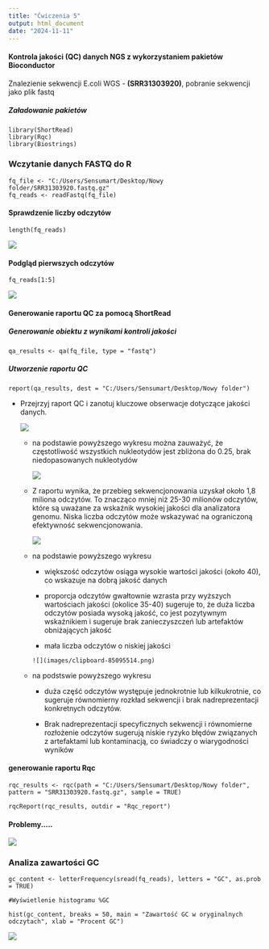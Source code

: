 ```yaml
---
title: "Ćwiczenia 5"
output: html_document
date: "2024-11-11"
---
```


#### Kontrola jakości (QC) danych NGS z wykorzystaniem pakietów Bioconductor

Znalezienie sekwencji E.coli WGS - **(SRR31303920)**, pobranie sekwencji jako plik fastq

##### Załadowanie pakietów

```{r}
library(ShortRead)
library(Rqc)
library(Biostrings)
```

### Wczytanie danych FASTQ do R

```{r}
fq_file <- "C:/Users/Sensumart/Desktop/Nowy folder/SRR31303920.fastq.gz" 
fq_reads <- readFastq(fq_file)
```

#### Sprawdzenie liczby odczytów

```{r}
length(fq_reads)
```

![](images/clipboard-1474694343.png)

#### Podgląd pierwszych odczytów

```{r}
fq_reads[1:5]
```

![](images/clipboard-3284793029.png)

#### **Generowanie raportu QC za pomocą ShortRead**

##### Generowanie obiektu z wynikami kontroli jakości

```{r}
qa_results <- qa(fq_file, type = "fastq")
```

##### Utworzenie raportu QC

```{r}
report(qa_results, dest = "C:/Users/Sensumart/Desktop/Nowy folder")
```

-   Przejrzyj raport QC i zanotuj kluczowe obserwacje dotyczące jakości danych.

    ![](images/clipboard-2234074829.png)

    -   na podstawie powyższego wykresu można zauważyć, że częstotliwość wszystkich nukleotydów jest zbliżona do 0.25, brak niedopasowanych nukleotydów

        ![](images/clipboard-1912480780.png)

    -   Z raportu wynika, że przebieg sekwencjonowania uzyskał około 1,8 miliona odczytów. To znacząco mniej niż 25-30 milionów odczytów, które są uważane za wskaźnik wysokiej jakości dla analizatora genomu. Niska liczba odczytów może wskazywać na ograniczoną efektywność sekwencjonowania.

        ![](images/clipboard-2802316745.png)

    -   na podstawie powyższego wykresu

        -   większość odczytów osiąga wysokie wartości jakości (około 40), co wskazuje na dobrą jakość danych

        -   proporcja odczytów gwałtownie wzrasta przy wyższych wartościach jakości (okolice 35-40) sugeruje to, że duża liczba odczytów posiada wysoką jakość, co jest pozytywnym wskaźnikiem i sugeruje brak zanieczyszczeń lub artefaktów obniżających jakość

        -   mała liczba odczytów o niskiej jakości

        ```         
        ![](images/clipboard-85095514.png)
        ```

    -   na podstswie powyższego wykresu

        -   duża część odczytów występuje jednokrotnie lub kilkukrotnie, co sugeruje równomierny rozkład sekwencji i brak nadreprezentacji konkretnych odczytów.

        -   Brak nadreprezentacji specyficznych sekwencji i równomierne rozłożenie odczytów sugerują niskie ryzyko błędów związanych z artefaktami lub kontaminacją, co świadczy o wiarygodności wyników

#### generowanie raportu Rqc

```{r}
rqc_results <- rqc(path = "C:/Users/Sensumart/Desktop/Nowy folder", pattern = "SRR31303920.fastq.gz", sample = TRUE)

rqcReport(rqc_results, outdir = "Rqc_report")
```

#### Problemy.....

![](images/clipboard-4220388734.png)

### Analiza zawartości GC

```{r}
gc_content <- letterFrequency(sread(fq_reads), letters = "GC", as.prob = TRUE)

#Wyświetlenie histogramu %GC

hist(gc_content, breaks = 50, main = "Zawartość GC w oryginalnych odczytach", xlab = "Procent GC")
```

![](images/clipboard-2995252593.png)
